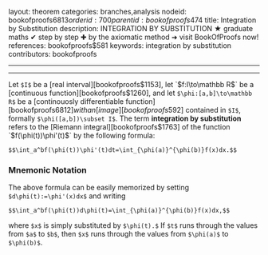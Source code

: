 layout: theorem
categories: branches,analysis
nodeid: bookofproofs$6813
orderid: 700
parentid: bookofproofs$474
title: Integration by Substitution
description: INTEGRATION BY SUBSTITUTION ★ graduate maths ✔ step by step ✚ by the axiomatic method ➜ visit BookOfProofs now!
references: bookofproofs$581
keywords: integration by substitution
contributors: bookofproofs

---


---

Let `$I$` be a [real interval][bookofproofs$1153], let `$f:I\to\mathbb R$` be a [continuous function][bookofproofs$1260], and let `$\phi:[a,b]\to\mathbb R$` be a [continouosly differentiable function][bookofproofs$6812] with an [image][bookofproofs$592] contained in `$I$`, formally `$\phi([a,b])\subset I$`. The term **integration by substitution** refers to the [Riemann integral][bookofproofs$1763] of the function `$f(\phi(t))\phi'(t)$` by the following formula:

`$$\int_a^bf(\phi(t))\phi'(t)dt=\int_{\phi(a)}^{\phi(b)}f(x)dx.$$`

### Mnemonic Notation

The above formula can be easily memorized by setting `$d\phi(t):=\phi'(x)dx$` and writing

`$$\int_a^bf(\phi(t))d\phi(t)=\int_{\phi(a)}^{\phi(b)}f(x)dx,$$`

where `$x$` is simply substituted by `$\phi(t).$` If `$t$` runs through the values from `$a$` to `$b$`, then `$x$` runs through the values from `$\phi(a)$` to `$\phi(b)$`.
